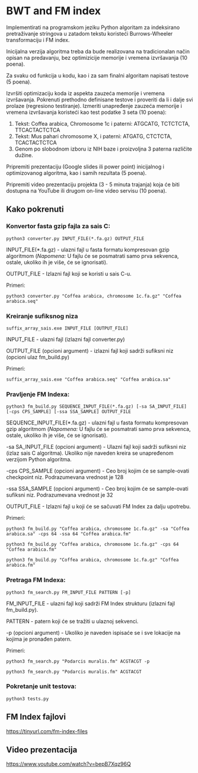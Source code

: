# BWT and FM index
Implementirati na programskom jeziku Python algoritam za indeksirano pretraživanje stringova u zatadom tekstu koristeći Burrows-Wheeler transformaciju i FM index.

Inicijalna verzija algoritma treba da bude realizovana na tradicionalan način opisan na predavanju, bez optimizicije memorije i vremena izvršavanja (10 poena).

Za svaku od funkcija u kodu, kao i za sam finalni algoritam napisati testove (5 poena).

Izvršiti optimizaciju koda iz aspekta zauzeća memorije i vremena izvršavanja. Pokrenuti prethodno definisane testove i proveriti da li i dalje svi prolaze (regresiono testiranje). Izmeriti unapređenje zauzeća memorije i vremena izvršavanja koristeći kao test podatke 3 seta (10 poena):
  1. Tekst: Coffea arabica, Chromosome 1c i paterni: ATGCATG, TCTCTCTA, TTCACTACTCTCA
  2. Tekst: Mus pahari chromosome X, i paterni: ATGATG, CTCTCTA, TCACTACTCTCA
  3. Genom po slobodnom izboru iz NIH baze i proizvoljna 3 paterna različite dužine.
  
Pripremiti prezentaciju (Google slides ili power point) inicijalnog i optimizovanog algoritma, kao i samih rezultata (5 poena).

Pripremiti video prezentaciju projekta (3 - 5 minuta trajanja) koja će biti dostupna na YouTube ili drugom on-line video servisu (10 poena).

## Kako pokrenuti

### Konvertor fasta gzip fajla za sais C:
    python3 converter.py INPUT_FILE(*.fa.gz) OUTPUT_FILE

  INPUT_FILE(\*.fa.gz) - ulazni fajl u fasta formatu kompresovan gzip algoritmom (*Napomena:* U fajlu će se posmatrati samo prva sekvenca, ostale, ukoliko ih je više, će se ignorisati).
  
  OUTPUT_FILE - Izlazni fajl koji se koristi u sais C-u.
  
  Primeri:
  
    python3 converter.py "Coffea arabica, chromosome 1c.fa.gz" "Coffea arabica.seq"
    
### Kreiranje sufiksnog niza
    suffix_array_sais.exe INPUT_FILE [OUTPUT_FILE]
    
  INPUT_FILE - ulazni fajl (izlazni fajl converter.py)
  
  OUTPUT_FILE (opcioni argument) - izlazni fajl koji sadrži sufiksni niz (opcioni ulaz fm_build.py)
  
  Primeri:
  
    suffix_array_sais.exe "Coffea arabica.seq" "Coffea arabica.sa"

### Pravljenje FM Indexa:
    python3 fm_build.py SEQUENCE_INPUT_FILE(*.fa.gz) [-sa SA_INPUT_FILE] [-cps CPS_SAMPLE] [-ssa SSA_SAMPLE] OUTPUT_FILE

  SEQUENCE_INPUT_FILE(\*.fa.gz) - ulazni fajl u fasta formatu kompresovan gzip algoritmom (*Napomena:* U fajlu će se posmatrati samo prva sekvenca, ostale, ukoliko ih je više, će se ignorisati).
  
  -sa SA_INPUT_FILE (opcioni argument) - Ulazni fajl koji sadrži sufiksni niz (izlaz sais C algoritma). Ukoliko nije naveden kreira se unapređenom verzijom Python algoritma.
  
  -cps CPS_SAMPLE (opcioni argument) - Ceo broj kojim će se sample-ovati checkpoint niz. Podrazumevana vrednost je 128
  
  -ssa SSA_SAMPLE (opcioni argument) - Ceo broj kojim će se sample-ovati sufiksni niz. Podrazumevana vrednost je 32
  
  OUTPUT_FILE - Izlazni fajl u koji će se sačuvati FM Index za dalju upotrebu.
  
  Primeri:
  
    python3 fm_build.py "Coffea arabica, chromosome 1c.fa.gz" -sa "Coffea arabica.sa" -cps 64 -ssa 64 "Coffea arabica.fm"
  
    python3 fm_build.py "Coffea arabica, chromosome 1c.fa.gz" -cps 64 "Coffea arabica.fm"
  
    python3 fm_build.py "Coffea arabica, chromosome 1c.fa.gz" "Coffea arabica.fm"
  
### Pretraga FM Indexa:
    python3 fm_search.py FM_INPUT_FILE PATTERN [-p]

  FM_INPUT_FILE - ulazni fajl koji sadrži FM Index strukturu (izlazni fajl fm_build.py).
  
  PATTERN - patern koji će se tražiti u ulaznoj sekvenci.
  
  -p (opcioni argument) - Ukoliko je naveden ispisaće se i sve lokacije na kojima je pronađen patern.
  
  Primeri:
  
    python3 fm_search.py "Podarcis muralis.fm" ACGTACGT -p

    python3 fm_search.py "Podarcis muralis.fm" ACGTACGT
    
### Pokretanje unit testova:
    python3 tests.py

## FM Index fajlovi

https://tinyurl.com/fm-index-files

## Video prezentacija

https://www.youtube.com/watch?v=bepB7Xqz96Q

